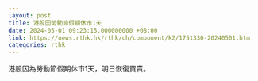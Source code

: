```yaml
---
layout: post
title: 港股因勞動節假期休市1天
date: 2024-05-01 09:23:15.000000000 +08:00
link: https://news.rthk.hk/rthk/ch/component/k2/1751330-20240501.htm
categories: rthk
---
```


港股因為勞動節假期休市1天，明日恢復買賣。
